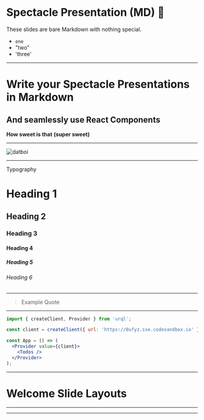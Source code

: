 # Spectacle Presentation (MD) 👋

These slides are bare Markdown with nothing special.

- `one`
- "two"
- 'three'

---

# Write your Spectacle Presentations in Markdown

## And seamlessly use React Components

**How sweet is that**
**(super sweet)**

---

![datboi](https://media.giphy.com/media/xohHbwcnOhqbS/giphy.gif)

---

Typography

# Heading 1

## Heading 2

### Heading 3

#### Heading 4

##### Heading 5

###### Heading 6

---

> Example Quote

---

```jsx
import { createClient, Provider } from 'urql';

const client = createClient({ url: 'https://0ufyz.sse.codesandbox.io' });

const App = () => (
  <Provider value={client}>
    <Todos />
  </Provider>
);
```
---

# Welcome Slide Layouts

---

---
